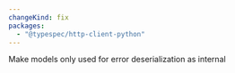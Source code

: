```yaml
---
changeKind: fix
packages:
  - "@typespec/http-client-python"
---
```


Make models only used for error deserialization as internal